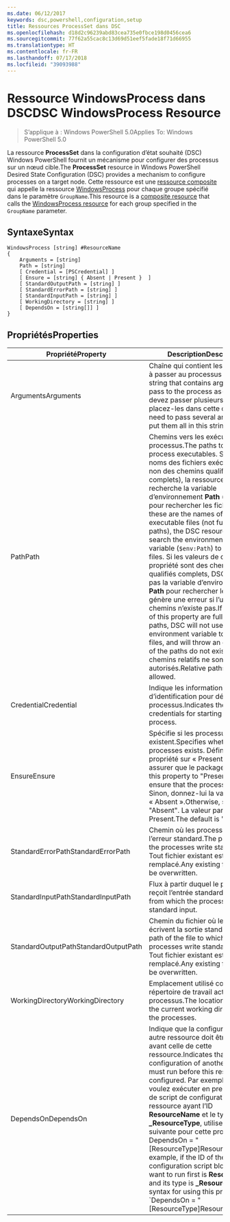 ```yaml
---
ms.date: 06/12/2017
keywords: dsc,powershell,configuration,setup
title: Ressources ProcessSet dans DSC
ms.openlocfilehash: d18d2c96239abd83cea735e0fbce198d0456cea6
ms.sourcegitcommit: 77f62a55cac8c13d69d51eef5fade18f71d66955
ms.translationtype: HT
ms.contentlocale: fr-FR
ms.lasthandoff: 07/17/2018
ms.locfileid: "39093988"
---
```

# <a name="dsc-windowsprocess-resource"></a><span data-ttu-id="7ada4-103">Ressource WindowsProcess dans DSC</span><span class="sxs-lookup"><span data-stu-id="7ada4-103">DSC WindowsProcess Resource</span></span>

> <span data-ttu-id="7ada4-104">S’applique à : Windows PowerShell 5.0</span><span class="sxs-lookup"><span data-stu-id="7ada4-104">Applies To: Windows PowerShell 5.0</span></span>

<span data-ttu-id="7ada4-105">La ressource **ProcessSet** dans la configuration d’état souhaité (DSC) Windows PowerShell fournit un mécanisme pour configurer des processus sur un nœud cible.</span><span class="sxs-lookup"><span data-stu-id="7ada4-105">The **ProcessSet** resource in Windows PowerShell Desired State Configuration (DSC) provides a mechanism to configure processes on a target node.</span></span> <span data-ttu-id="7ada4-106">Cette ressource est une [ressource composite](authoringResourceComposite.md) qui appelle la ressource [WindowsProcess](windowsProcessResource.md) pour chaque groupe spécifié dans le paramètre `GroupName`.</span><span class="sxs-lookup"><span data-stu-id="7ada4-106">This resource is a [composite resource](authoringResourceComposite.md) that calls the [WindowsProcess resource](windowsProcessResource.md) for each group specified in the `GroupName` parameter.</span></span>

## <a name="syntax"></a><span data-ttu-id="7ada4-107">Syntaxe</span><span class="sxs-lookup"><span data-stu-id="7ada4-107">Syntax</span></span>

```
WindowsProcess [string] #ResourceName
{
    Arguments = [string]
    Path = [string]
    [ Credential = [PSCredential] ]
    [ Ensure = [string] { Absent | Present }  ]
    [ StandardOutputPath = [string] ]
    [ StandardErrorPath = [string] ]
    [ StandardInputPath = [string] ]
    [ WorkingDirectory = [string] ]
    [ DependsOn = [string[]] ]
}
```

## <a name="properties"></a><span data-ttu-id="7ada4-108">Propriétés</span><span class="sxs-lookup"><span data-stu-id="7ada4-108">Properties</span></span>

|  <span data-ttu-id="7ada4-109">Propriété</span><span class="sxs-lookup"><span data-stu-id="7ada4-109">Property</span></span>  |  <span data-ttu-id="7ada4-110">Description</span><span class="sxs-lookup"><span data-stu-id="7ada4-110">Description</span></span>   |
|---|---|
| <span data-ttu-id="7ada4-111">Arguments</span><span class="sxs-lookup"><span data-stu-id="7ada4-111">Arguments</span></span>| <span data-ttu-id="7ada4-112">Chaîne qui contient les arguments à passer au processus en l’état.</span><span class="sxs-lookup"><span data-stu-id="7ada4-112">A string that contains arguments to pass to the process as-is.</span></span> <span data-ttu-id="7ada4-113">Si vous devez passer plusieurs arguments, placez-les dans cette chaîne.</span><span class="sxs-lookup"><span data-stu-id="7ada4-113">If you need to pass several arguments, put them all in this string.</span></span>|
| <span data-ttu-id="7ada4-114">Path</span><span class="sxs-lookup"><span data-stu-id="7ada4-114">Path</span></span>| <span data-ttu-id="7ada4-115">Chemins vers les exécutables du processus.</span><span class="sxs-lookup"><span data-stu-id="7ada4-115">The paths to the process executables.</span></span> <span data-ttu-id="7ada4-116">S’il s’agit des noms des fichiers exécutables (et non des chemins qualifiés complets), la ressource DSC recherche la variable d’environnement **Path** (`$env:Path`) pour rechercher les fichiers.</span><span class="sxs-lookup"><span data-stu-id="7ada4-116">If these are the names of the executable files (not fully qualified paths), the DSC resource will search the environment **Path** variable (`$env:Path`) to find the files.</span></span> <span data-ttu-id="7ada4-117">Si les valeurs de cette propriété sont des chemins qualifiés complets, DSC n’utilise pas la variable d’environnement **Path** pour rechercher les fichiers et génère une erreur si l’un des chemins n’existe pas.</span><span class="sxs-lookup"><span data-stu-id="7ada4-117">If the values of this property are fully qualified paths, DSC will not use the **Path** environment variable to find the files, and will throw an error if any of the paths do not exist.</span></span> <span data-ttu-id="7ada4-118">Les chemins relatifs ne sont pas autorisés.</span><span class="sxs-lookup"><span data-stu-id="7ada4-118">Relative paths are not allowed.</span></span>|
| <span data-ttu-id="7ada4-119">Credential</span><span class="sxs-lookup"><span data-stu-id="7ada4-119">Credential</span></span>| <span data-ttu-id="7ada4-120">Indique les informations d’identification pour démarrer le processus.</span><span class="sxs-lookup"><span data-stu-id="7ada4-120">Indicates the credentials for starting the process.</span></span>|
| <span data-ttu-id="7ada4-121">Ensure</span><span class="sxs-lookup"><span data-stu-id="7ada4-121">Ensure</span></span>| <span data-ttu-id="7ada4-122">Spécifie si les processus existent.</span><span class="sxs-lookup"><span data-stu-id="7ada4-122">Specifies whether the processes exists.</span></span> <span data-ttu-id="7ada4-123">Définissez cette propriété sur « Present » pour vous assurer que le package existe.</span><span class="sxs-lookup"><span data-stu-id="7ada4-123">Set this property to "Present" to ensure that the process exists.</span></span> <span data-ttu-id="7ada4-124">Sinon, donnez-lui la valeur « Absent ».</span><span class="sxs-lookup"><span data-stu-id="7ada4-124">Otherwise, set it to "Absent".</span></span> <span data-ttu-id="7ada4-125">La valeur par défaut est Present.</span><span class="sxs-lookup"><span data-stu-id="7ada4-125">The default is "Present".</span></span>|
| <span data-ttu-id="7ada4-126">StandardErrorPath</span><span class="sxs-lookup"><span data-stu-id="7ada4-126">StandardErrorPath</span></span>| <span data-ttu-id="7ada4-127">Chemin où les processus écrivent l’erreur standard.</span><span class="sxs-lookup"><span data-stu-id="7ada4-127">The path to which the processes write standard error.</span></span> <span data-ttu-id="7ada4-128">Tout fichier existant est remplacé.</span><span class="sxs-lookup"><span data-stu-id="7ada4-128">Any existing file there will be overwritten.</span></span>|
| <span data-ttu-id="7ada4-129">StandardInputPath</span><span class="sxs-lookup"><span data-stu-id="7ada4-129">StandardInputPath</span></span>| <span data-ttu-id="7ada4-130">Flux à partir duquel le processus reçoit l’entrée standard.</span><span class="sxs-lookup"><span data-stu-id="7ada4-130">The stream from which the process receives standard input.</span></span>|
| <span data-ttu-id="7ada4-131">StandardOutputPath</span><span class="sxs-lookup"><span data-stu-id="7ada4-131">StandardOutputPath</span></span>| <span data-ttu-id="7ada4-132">Chemin du fichier où les processus écrivent la sortie standard.</span><span class="sxs-lookup"><span data-stu-id="7ada4-132">The path of the file to which the processes write standard output.</span></span> <span data-ttu-id="7ada4-133">Tout fichier existant est remplacé.</span><span class="sxs-lookup"><span data-stu-id="7ada4-133">Any existing file there will be overwritten.</span></span>|
| <span data-ttu-id="7ada4-134">WorkingDirectory</span><span class="sxs-lookup"><span data-stu-id="7ada4-134">WorkingDirectory</span></span>| <span data-ttu-id="7ada4-135">Emplacement utilisé comme répertoire de travail actuel pour les processus.</span><span class="sxs-lookup"><span data-stu-id="7ada4-135">The location used as the current working directory for the processes.</span></span>|
| <span data-ttu-id="7ada4-136">DependsOn</span><span class="sxs-lookup"><span data-stu-id="7ada4-136">DependsOn</span></span> | <span data-ttu-id="7ada4-137">Indique que la configuration d’une autre ressource doit être effectuée avant celle de cette ressource.</span><span class="sxs-lookup"><span data-stu-id="7ada4-137">Indicates that the configuration of another resource must run before this resource is configured.</span></span> <span data-ttu-id="7ada4-138">Par exemple, si vous voulez exécuter en premier le bloc de script de configuration de ressource ayant l’ID **ResourceName** et le type **_ResourceType**, utilisez la syntaxe suivante pour cette propriété : DependsOn = "[ResourceType]ResourceName"</span><span class="sxs-lookup"><span data-stu-id="7ada4-138">For example, if the ID of the resource configuration script block that you want to run first is **ResourceName** and its type is **_ResourceType**, the syntax for using this property is \`DependsOn = "[ResourceType]ResourceName"\`\` .</span></span>|